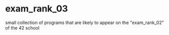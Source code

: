 # exam_rank_03

small collection of programs that are likely to appear on the "exam_rank_02" of the 42 school
